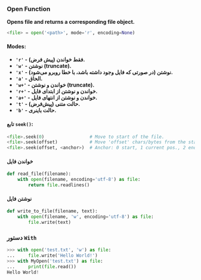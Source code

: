 ### Open Function
**Opens file and returns a corresponding file object.**

```python
<file> = open('<path>', mode='r', encoding=None)
```

#### Modes:
* **`'r'`  - فقط خواندن (پیش فرض).**
* **`'w'`  - نوشتن (truncate).**
* **`'x'`  - نوشتن (در صورتی که فایل وجود داشته باشد، با خطا روبرو می‌شود).**
* **`'a'`  - الحاق.**
* **`'w+'` - خواندن و نوشتن (truncate).**
* **`'r+'` - خواندن و نوشتن از ابتدای فایل.**
* **`'a+'` - خواندن و نوشتن از انتهای فایل.**
* **`'t'`  - حالت متنی (پیش‌فرض).**
* **`'b'`  - حالت باینری.**

#### تابع `seek()`:
```python
<file>.seek(0)                 # Move to start of the file.
<file>.seek(offset)            # Move 'offset' chars/bytes from the start.
<file>.seek(offset, <anchor>)  # Anchor: 0 start, 1 current pos., 2 end.
```

#### خواندن فایل
```python
def read_file(filename):
    with open(filename, encoding='utf-8') as file:
        return file.readlines()
```

#### نوشتن فایل
```python
def write_to_file(filename, text):
    with open(filename, 'w', encoding='utf-8') as file:
        file.write(text)
```


### دستور `With`

```python
>>> with open('test.txt', 'w') as file:
...     file.write('Hello World!')
>>> with MyOpen('test.txt') as file:
...     print(file.read())
Hello World!
```
